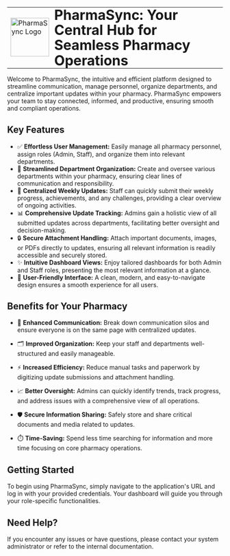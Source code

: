 <table>
  <tr>
    <td valign="middle" style="padding-right:12px;">
      <img src="public/Images/logo.png" alt="PharmaSync Logo" width="90" />
    </td>
    <td valign="middle" style="padding:0;">
      <h1 style="font-size:32px; margin:0; line-height:1.1;">
        PharmaSync: Your Central Hub for Seamless Pharmacy Operations
      </h1>
    </td>
  </tr>
</table>

Welcome to PharmaSync, the intuitive and efficient platform designed to streamline communication, manage personnel, organize departments, and centralize important updates within your pharmacy. PharmaSync empowers your team to stay connected, informed, and productive, ensuring smooth and compliant operations.

## Key Features

*   ✅ **Effortless User Management:** Easily manage all pharmacy personnel, assign roles (Admin, Staff), and organize them into relevant departments.
*   🏢 **Streamlined Department Organization:** Create and oversee various departments within your pharmacy, ensuring clear lines of communication and responsibility.
*   📝 **Centralized Weekly Updates:** Staff can quickly submit their weekly progress, achievements, and any challenges, providing a clear overview of ongoing activities.
*   📊 **Comprehensive Update Tracking:** Admins gain a holistic view of all submitted updates across departments, facilitating better oversight and decision-making.
*   🔒 **Secure Attachment Handling:** Attach important documents, images, or PDFs directly to updates, ensuring all relevant information is readily accessible and securely stored.
*   ✨ **Intuitive Dashboard Views:** Enjoy tailored dashboards for both Admin and Staff roles, presenting the most relevant information at a glance.
*   🚀 **User-Friendly Interface:** A clean, modern, and easy-to-navigate design ensures a smooth experience for all users.

## Benefits for Your Pharmacy

*   💬 **Enhanced Communication:** Break down communication silos and ensure everyone is on the same page with centralized updates.
*   🗂️ **Improved Organization:** Keep your staff and departments well-structured and easily manageable.

*   ⚡ **Increased Efficiency:** Reduce manual tasks and paperwork by digitizing update submissions and attachment handling.
*   📈 **Better Oversight:** Admins can quickly identify trends, track progress, and address issues with a comprehensive view of all operations.
*   🛡️ **Secure Information Sharing:** Safely store and share critical documents and media related to updates.
*   ⏱️ **Time-Saving:** Spend less time searching for information and more time focusing on core pharmacy operations.

## Getting Started

To begin using PharmaSync, simply navigate to the application's URL and log in with your provided credentials. Your dashboard will guide you through your role-specific functionalities.

## Need Help?

If you encounter any issues or have questions, please contact your system administrator or refer to the internal documentation.